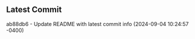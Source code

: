 
## Latest Commit
ab88db6 - Update README with latest commit info (2024-09-04 10:24:57 -0400) <Yunxi-Zhou>

